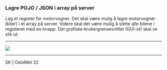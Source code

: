
### Lagre POJO / JSON i array på server
Lag et register for motorvogner. Det skal være mulig å lagre motorvogner (biler) i et array på server. Videre skal det være mulig å slette alle bilene i registeret med en knapp. Det grafiske brukergrensesnittet (GUI-et) skal se slik ut:

---

<img src="https://github.com/sirin-koca/motorvogn/blob/main/src/main/resources/motorvogn.jpg">

---

SK | OsloMet 22
